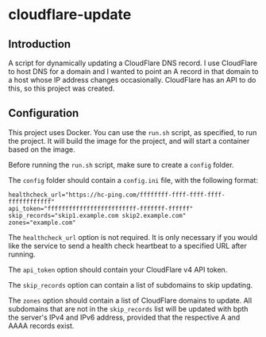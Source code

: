 cloudflare-update
===============

Introduction
------------

A script for dynamically updating a CloudFlare DNS record.  I use CloudFlare
to host DNS for a domain and I wanted to point an A record in that domain to
a host whose IP address changes occasionally.  CloudFlare has an API to do this,
so this project was created.

Configuration
-------------

This project uses Docker. You can use the `run.sh` script, as specified, to run
the project. It will build the image for the project, and will start a container
based on the image.

Before running the `run.sh` script, make sure to create a `config` folder.

The `config` folder should contain a `config.ini` file, with the following format:

```
healthcheck_url="https://hc-ping.com/ffffffff-ffff-ffff-ffff-ffffffffffff"
api_token="fffffffffffffffffffffffff-fffffff-ffffff"
skip_records="skip1.example.com skip2.example.com"
zones="example.com"
```

The `healthcheck_url` option is not required. It is only necessary if you would
like the service to send a health check heartbeat to a specified URL after running.

The `api_token` option should contain your CloudFlare v4 API token.

The `skip_records` option can contain a list of subdomains to skip updating.

The `zones` option should contain a list of CloudFlare domains to update.
All subdomains that are not in the `skip_records` list will be updated with
bpth the server's IPv4 and IPv6 address, provided that the respective A and
AAAA records exist.
